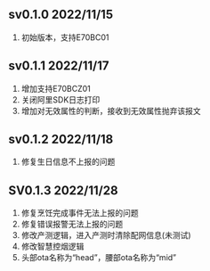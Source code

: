 ## sv0.1.0 2022/11/15

1. 初始版本，支持E70BC01

## sv0.1.1 2022/11/17

1. 增加支持E70BCZ01
2. 关闭阿里SDK日志打印
3. 增加对无效属性的判断，接收到无效属性抛弃该报文

## sv0.1.2 2022/11/18 

1. 修复生日信息不上报的问题

## SV0.1.3 2022/11/28

1. 修复烹饪完成事件无法上报的问题
2. 修复错误报警无法上报的问题
3. 修改产测逻辑，进入产测时清除配网信息(未测试)
4. 修改智慧控烟逻辑
5. 头部ota名称为“head”，腰部ota名称为“mid”


